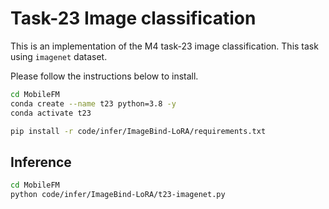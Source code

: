 # Task-23 Image classification

This is an implementation of the M4 task-23 image classification.
This task using `imagenet` dataset.

Please follow the instructions below to install.
```bash
cd MobileFM
conda create --name t23 python=3.8 -y
conda activate t23

pip install -r code/infer/ImageBind-LoRA/requirements.txt
```

## Inference
```bash
cd MobileFM
python code/infer/ImageBind-LoRA/t23-imagenet.py
```
